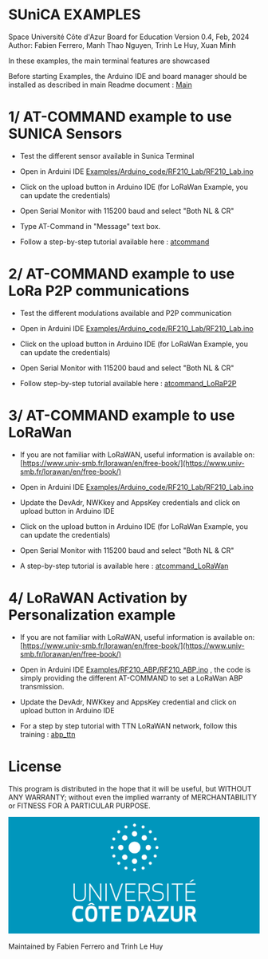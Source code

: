 # SUniCA EXAMPLES
Space Université Côte d'Azur Board for Education
Version 0.4, Feb, 2024
Author: Fabien Ferrero, Manh Thao Nguyen, Trinh Le Huy, Xuan Minh

In these examples, the main terminal features are showcased

Before starting Examples, the Arduino IDE and board manager should be installed as described in main Readme document :
[Main](main/readme.md)

# 1/ AT-COMMAND example to use SUNICA Sensors

*  Test the different sensor available in Sunica Terminal

*  Open in Arduini IDE [Examples/Arduino_code/RF210_Lab/RF210_Lab.ino](/Examples/Arduino_code/RF210_Lab/RF210_Lab.ino)

*  Click on the upload button in Arduino IDE (for LoRaWan Example, you can update the credentials)

* Open Serial Monitor with 115200 baud and select "Both NL & CR"

* Type AT-Command in "Message" text box.

* Follow a step-by-step tutorial available here : [atcommand](atcommand.md)

# 2/ AT-COMMAND example to use LoRa P2P communications

*  Test the different modulations available and P2P communication

*  Open in Arduini IDE [Examples/Arduino_code/RF210_Lab/RF210_Lab.ino](/Examples/Arduino_code/RF210_Lab/RF210_Lab.ino)

*  Click on the upload button in Arduino IDE (for LoRaWan Example, you can update the credentials)

* Open Serial Monitor with 115200 baud and select "Both NL & CR"

* Follow step-by-step tutorial available here : [atcommand_LoRaP2P](atcommand_LoraP2P.md)

# 3/ AT-COMMAND example to use LoRaWan

*  If you are not familiar with LoRaWAN, useful information is available on:   [https://www.univ-smb.fr/lorawan/en/free-book/](https://www.univ-smb.fr/lorawan/en/free-book/)

*  Open in Arduini IDE [Examples/Arduino_code/RF210_Lab/RF210_Lab.ino](/Examples/Arduino_code/RF210_Lab/RF210_Lab.ino)

*  Update the DevAdr, NWKkey and AppsKey credentials and click on upload button in Arduino IDE

*  Click on the upload button in Arduino IDE (for LoRaWan Example, you can update the credentials)

* Open Serial Monitor with 115200 baud and select "Both NL & CR"

* A step-by-step tutorial is available here : [atcommand_LoRaWan](atcommand_LoRaWAN.md)  

# 4/ LoRaWAN Activation by Personalization example

*  If you are not familiar with LoRaWAN, useful information is available on:   [https://www.univ-smb.fr/lorawan/en/free-book/](https://www.univ-smb.fr/lorawan/en/free-book/)

*  Open in Arduini IDE [Examples/RF210_ABP/RF210_ABP.ino](/Examples/RF210_ABP/RF210_ABP.ino)  , the code is simply providing the different AT-COMMAND to set a LoRaWan ABP transmission.

*  Update the DevAdr, NWKkey and AppsKey credential and click on upload button in Arduino IDE

*  For a step by step tutorial with TTN LoRaWAN network, follow this training : [abp_ttn](abp_ttn.md)

# License

This program is distributed in the hope that it will be useful, but WITHOUT ANY WARRANTY; without even the implied warranty of MERCHANTABILITY or FITNESS FOR A PARTICULAR PURPOSE.

<img src="../Document/pic/UniCA_logo.png">

Maintained by Fabien Ferrero and Trinh Le Huy
